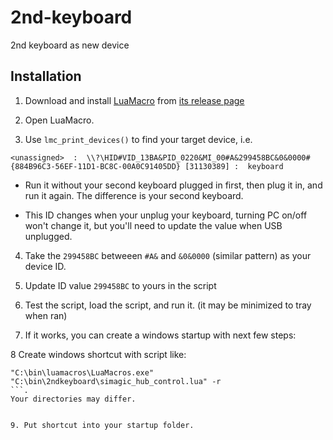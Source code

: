 # 2nd-keyboard
2nd keyboard as new device


## Installation

1. Download and install [LuaMacro](https://github.com/stevedonovan/LuaMacro) from [its release page](https://github.com/stevedonovan/LuaMacro/releases/tag/2.5.0)

2. Open LuaMacro.

3. Use `lmc_print_devices()` to find your target device, i.e.
```
<unassigned>  :  \\?\HID#VID_13BA&PID_0220&MI_00#A&299458BC&0&0000#{884B96C3-56EF-11D1-BC8C-00A0C91405DD} [31130389] :  keyboard
```

* Run it without your second keyboard plugged in first, then plug it in, and run it again. The difference is your second keyboard.

* This ID changes when your unplug your keyboard, turning PC on/off won't change it, but you'll need to update the value when USB unplugged.

4. Take the `299458BC` betweeen `#A&` and `&0&0000` (similar pattern) as your device ID.

5. Update ID value `299458BC` to yours in the script

6. Test the script, load the script, and run it. (it may be minimized to tray when ran)

7. If it works, you can create a windows startup with next few steps:

8 Create windows shortcut with script like: 
```
"C:\bin\luamacros\LuaMacros.exe" "C:\bin\2ndkeyboard\simagic_hub_control.lua" -r
```. 
Your directories may differ. 
 
 
9. Put shortcut into your startup folder.
